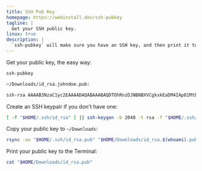 ```yaml
---
title: SSH Pub Key
homepage: https://webinstall.dev/ssh-pubkey
tagline: |
  Get your SSH public key.
linux: true
description: |
  `ssh-pubkey` will make sure you have an SSH key, and then print it to the screen and place it in `~/Downloads`
---
```


Get your public key, the easy way:

```bash
ssh-pubkey
```

```txt
~/Downloads/id_rsa.johndoe.pub:

ssh-rsa AAAAB3NzaC1yc2EAAAADAQABAAABAQDTOhRnzDJNBNBXVCgkxkEaDM4IAp81MtE8fuqeQuFvq5gYLWoZND39N++bUvjMRCveWzZlQNxcLjXHlZA3mGj1b9aMImrvyoq8FJepe+RLEuptJe3md4EtTXo8VJuMXV0lJCcd9ct+eqJ0jH0ww4FDJXWMaFbiVwJBO0IaYevlwcf0QwH12FCARZUSwXfsIeCZNGxOPamIUCXumpQiAjTLGHFIDyWwLDCNPi8GyB3VmqsTNEvO/H8yY4VI7l9hpztE5W6LmGUfTMZrnsELryP5oRlo8W5oVFFS85Lb8bVfn43deGdlLGkwmcJuXzZfostSTHI5Mj7MWezPZyoSqFLl johndoe@MacBook-Air
```

Create an SSH keypair if you don't have one:

```bash
[ -f "$HOME/.ssh/id_rsa" ] || ssh-keygen -b 2048 -t rsa -f "$HOME/.ssh/id_rsa" -q -N ""
```

Copy your public key to `~/Downloads`:

```bash
rsync -av "$HOME/.ssh/id_rsa.pub" "$HOME/Downloads/id_rsa.$(whoami).pub"
```

Print your public key to the Terminal:

```bash
cat "$HOME/Downloads/id_rsa.pub"
```
